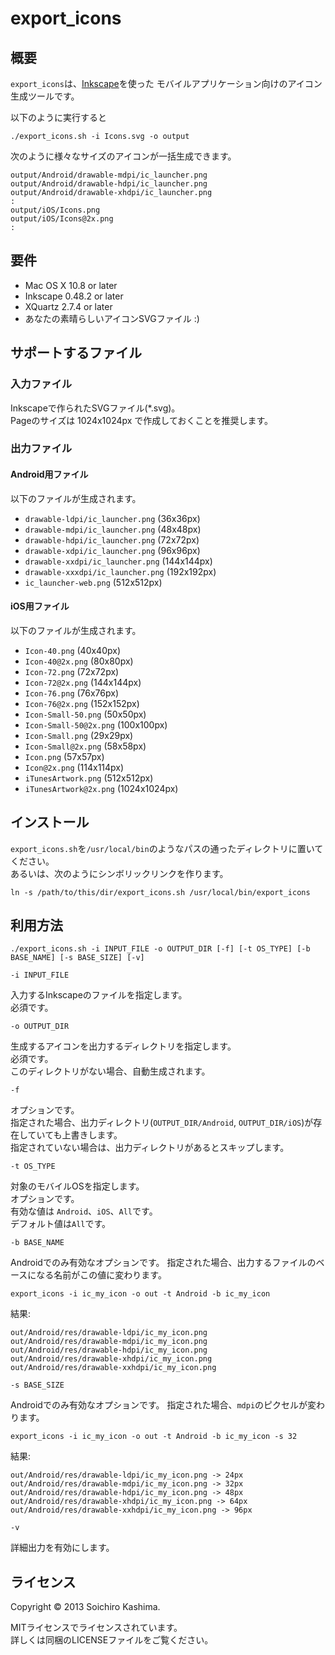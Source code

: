 export_icons
============

## 概要

`export_icons`は、[Inkscape](http://inkscape.org/)を使った
モバイルアプリケーション向けのアイコン生成ツールです。

以下のように実行すると

    ./export_icons.sh -i Icons.svg -o output

次のように様々なサイズのアイコンが一括生成できます。

    output/Android/drawable-mdpi/ic_launcher.png
    output/Android/drawable-hdpi/ic_launcher.png
    output/Android/drawable-xhdpi/ic_launcher.png
    :
    output/iOS/Icons.png
    output/iOS/Icons@2x.png
    :

## 要件

* Mac OS X 10.8 or later
* Inkscape 0.48.2 or later
* XQuartz 2.7.4 or later
* あなたの素晴らしいアイコンSVGファイル :)

## サポートするファイル

### 入力ファイル

Inkscapeで作られたSVGファイル(*.svg)。  
Pageのサイズは 1024x1024px で作成しておくことを推奨します。

### 出力ファイル

#### Android用ファイル

以下のファイルが生成されます。

* `drawable-ldpi/ic_launcher.png` (36x36px)
* `drawable-mdpi/ic_launcher.png` (48x48px)
* `drawable-hdpi/ic_launcher.png` (72x72px)
* `drawable-xdpi/ic_launcher.png` (96x96px)
* `drawable-xxdpi/ic_launcher.png` (144x144px)
* `drawable-xxxdpi/ic_launcher.png` (192x192px)
* `ic_launcher-web.png` (512x512px)

#### iOS用ファイル

以下のファイルが生成されます。

* `Icon-40.png` (40x40px)
* `Icon-40@2x.png` (80x80px)
* `Icon-72.png` (72x72px)
* `Icon-72@2x.png` (144x144px)
* `Icon-76.png` (76x76px)
* `Icon-76@2x.png` (152x152px)
* `Icon-Small-50.png` (50x50px)
* `Icon-Small-50@2x.png` (100x100px)
* `Icon-Small.png` (29x29px)
* `Icon-Small@2x.png` (58x58px)
* `Icon.png` (57x57px)
* `Icon@2x.png` (114x114px)
* `iTunesArtwork.png` (512x512px)
* `iTunesArtwork@2x.png` (1024x1024px)

## インストール

`export_icons.sh`を`/usr/local/bin`のようなパスの通ったディレクトリに置いてください。  
あるいは、次のようにシンボリックリンクを作ります。

    ln -s /path/to/this/dir/export_icons.sh /usr/local/bin/export_icons

## 利用方法

    ./export_icons.sh -i INPUT_FILE -o OUTPUT_DIR [-f] [-t OS_TYPE] [-b BASE_NAME] [-s BASE_SIZE] [-v]

`-i INPUT_FILE`

入力するInkscapeのファイルを指定します。  
必須です。

`-o OUTPUT_DIR`

生成するアイコンを出力するディレクトリを指定します。  
必須です。  
このディレクトリがない場合、自動生成されます。

`-f`

オプションです。  
指定された場合、出力ディレクトリ(`OUTPUT_DIR/Android`, `OUTPUT_DIR/iOS`)が存在していても上書きします。  
指定されていない場合は、出力ディレクトリがあるとスキップします。

`-t OS_TYPE`

対象のモバイルOSを指定します。  
オプションです。  
有効な値は `Android`、`iOS`、`All`です。  
デフォルト値は`All`です。

`-b BASE_NAME`

Androidでのみ有効なオプションです。
指定された場合、出力するファイルのベースになる名前がこの値に変わります。

    export_icons -i ic_my_icon -o out -t Android -b ic_my_icon

結果:

    out/Android/res/drawable-ldpi/ic_my_icon.png
    out/Android/res/drawable-mdpi/ic_my_icon.png
    out/Android/res/drawable-hdpi/ic_my_icon.png
    out/Android/res/drawable-xhdpi/ic_my_icon.png
    out/Android/res/drawable-xxhdpi/ic_my_icon.png

`-s BASE_SIZE`

Androidでのみ有効なオプションです。
指定された場合、`mdpi`のピクセルが変わります。

    export_icons -i ic_my_icon -o out -t Android -b ic_my_icon -s 32

結果:

    out/Android/res/drawable-ldpi/ic_my_icon.png -> 24px
    out/Android/res/drawable-mdpi/ic_my_icon.png -> 32px
    out/Android/res/drawable-hdpi/ic_my_icon.png -> 48px
    out/Android/res/drawable-xhdpi/ic_my_icon.png -> 64px
    out/Android/res/drawable-xxhdpi/ic_my_icon.png -> 96px

`-v`

詳細出力を有効にします。

## ライセンス

Copyright © 2013 Soichiro Kashima.

MITライセンスでライセンスされています。  
詳しくは同梱のLICENSEファイルをご覧ください。
